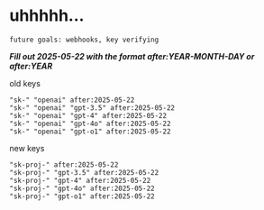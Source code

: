 # uhhhhh...

`future goals: webhooks, key verifying`



***Fill out 2025-05-22 with the format after:YEAR-MONTH-DAY or after:YEAR***

old keys
```
"sk-" "openai" after:2025-05-22
"sk-" "openai" "gpt-3.5" after:2025-05-22
"sk-" "openai" "gpt-4" after:2025-05-22
"sk-" "openai" "gpt-4o" after:2025-05-22
"sk-" "openai" "gpt-o1" after:2025-05-22
```

new keys
```
"sk-proj-" after:2025-05-22
"sk-proj-" "gpt-3.5" after:2025-05-22
"sk-proj-" "gpt-4" after:2025-05-22
"sk-proj-" "gpt-4o" after:2025-05-22
"sk-proj-" "gpt-o1" after:2025-05-22
```
